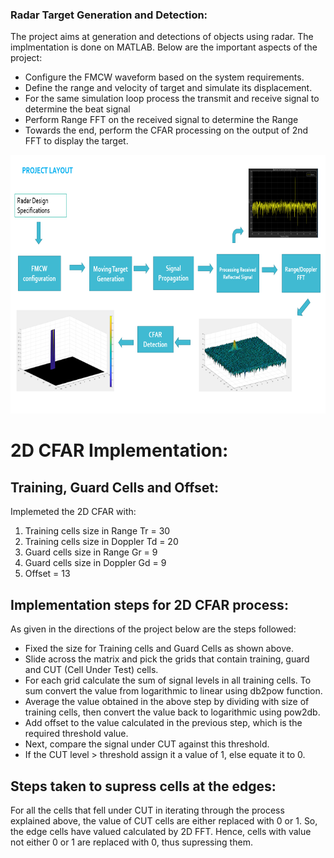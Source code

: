 ### Radar Target Generation and Detection:

The project aims at generation and detections of objects using radar. The implmentation is done on MATLAB. Below are the important aspects of the project:

+ Configure the FMCW waveform based on the system requirements.
+ Define the range and velocity of target and simulate its displacement.
+ For the same simulation loop process the transmit and receive signal to determine the beat signal
+ Perform Range FFT on the received signal to determine the Range
+ Towards the end, perform the CFAR processing on the output of 2nd FFT to display the target.

<img src="images/project_layout.png" width="779" height="414" />

# 2D CFAR Implementation:

## Training, Guard Cells and Offset:

Implemeted the 2D CFAR with:
1. Training cells size in Range Tr = 30
2. Training cells size in Doppler Td = 20
3. Guard cells size in Range Gr = 9
4. Guard cells size in Doppler Gd = 9
5. Offset = 13

## Implementation steps for 2D CFAR process:
As given in the directions of the project below are the steps followed:
+ Fixed the size for Training cells and Guard Cells as shown above. 
+ Slide across the matrix and pick the grids that contain training, guard and CUT (Cell Under Test) cells.
+ For each grid calculate the sum of signal levels in all training cells. To sum convert the value from logarithmic to linear using db2pow function.
+ Average the value obtained in the above step by dividing with size of training cells, then convert the value back to logarithmic using pow2db.
+ Add offset to the value calculated in the previous step, which is the required threshold value.
+ Next, compare the signal under CUT against this threshold.
+ If the CUT level > threshold assign it a value of 1, else equate it to 0.

## Steps taken to supress cells at the edges:
For all the cells that fell under CUT in iterating through the process explained above, the value of CUT cells are either replaced with 0 or 1.
So, the edge cells have valued calculated by 2D FFT. Hence, cells with value not either 0 or 1 are replaced with 0, thus supressing them.